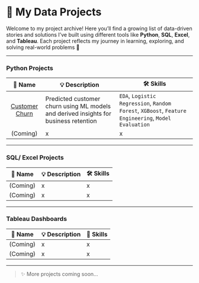 # 📁 My Data Projects

Welcome to my project archive! Here you’ll find a growing list of data-driven stories and solutions I’ve built using different tools like **Python**, **SQL**, **Excel**, and **Tableau**. Each project reflects my journey in learning, exploring, and solving real-world problems 🌻

---

### Python Projects
| 📝 Name | 💡 Description | 🛠️ Skills |
|:--------:|----------------|-----------|
| [Customer Churn](https://github.com/uyenp30/Telco_Customer_Churn) | Predicted customer churn using ML models and derived insights for business retention | `EDA`, `Logistic Regression`, `Random Forest`, `XGBoost`, `Feature Engineering`, `Model Evaluation` |
| (Coming) | x | x |

---

### SQL/ Excel Projects
| 📝 Name | 💡 Description | 🛠️ Skills |
|--------|----------------|-----------|
| (Coming) | x | x |
| (Coming) | x | x |

---

### Tableau Dashboards

| 📝 Name | 💡 Description | 🔗 Skills |
|--------|----------------|----------------|
| (Coming) | x | x |
| (Coming) | x | x |

---

> ✨ More projects coming soon...
